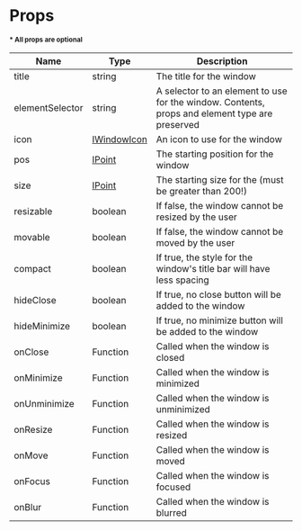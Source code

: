 
# Props


<b><sub>* All props are optional</sub></b>

| Name | Type | Description |
| ------------- | ------------- | ----- |
| title | string | The title for the window |
| elementSelector | string | A selector to an element to use for the window. Contents, props and element type are preserved |
| icon | [IWindowIcon](https://github.com/nik-m2/window-modal/blob/master/docs/IWindowIcon.md) | An icon to use for the window |
| pos | [IPoint](https://github.com/nik-m2/window-modal/blob/master/docs/IPoint.md) | The starting position for the window |
| size | [IPoint](https://github.com/nik-m2/window-modal/blob/master/docs/IPoint.md) | The starting size for the (must be greater than 200!) |
| resizable | boolean | If false, the window cannot be resized by the user |
| movable | boolean | If false, the window cannot be moved by the user |
| compact | boolean | If true, the style for the window's title bar will have less spacing |
| hideClose | boolean | If true, no close button will be added to the window |
| hideMinimize | boolean | If true, no minimize button will be added to the window |
| onClose | Function | Called when the window is closed |
| onMinimize | Function | Called when the window is minimized |
| onUnminimize | Function | Called when the window is unminimized |
| onResize | Function | Called when the window is resized |
| onMove | Function | Called when the window is moved |
| onFocus | Function | Called when the window is focused |
| onBlur | Function | Called when the window is blurred |
